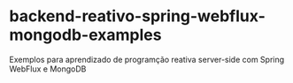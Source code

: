 # backend-reativo-spring-webflux-mongodb-examples
Exemplos para aprendizado de programção reativa server-side com Spring WebFlux e MongoDB
